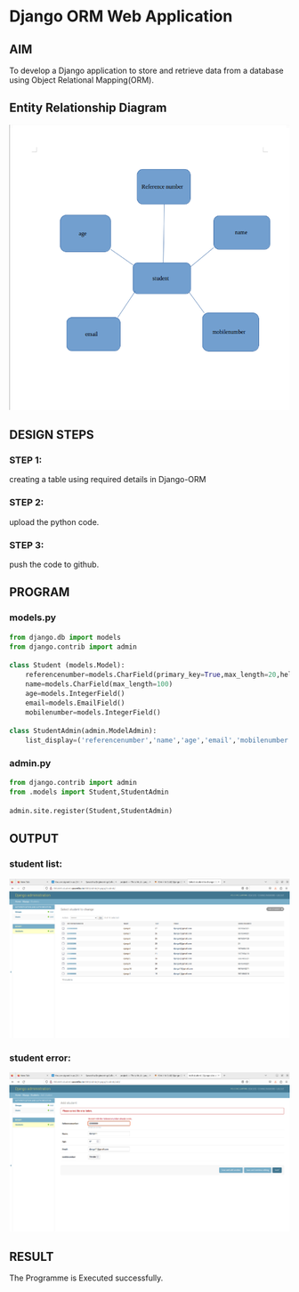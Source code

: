 # Django ORM Web Application

## AIM
To develop a Django application to store and retrieve data from a database using Object Relational Mapping(ORM).

## Entity Relationship Diagram

![ERdiagram](ERdiagram.png)

## DESIGN STEPS

### STEP 1:
creating a table using required details in Django-ORM
### STEP 2:
upload the python code.
### STEP 3:
push the code to github.

## PROGRAM
### models.py
```py
from django.db import models
from django.contrib import admin

class Student (models.Model):
    referencenumber=models.CharField(primary_key=True,max_length=20,help_text="reference number")
    name=models.CharField(max_length=100)
    age=models.IntegerField()
    email=models.EmailField()
    mobilenumber=models.IntegerField()

class StudentAdmin(admin.ModelAdmin):
    list_display=('referencenumber','name','age','email','mobilenumber')
```

### admin.py
```py
from django.contrib import admin
from .models import Student,StudentAdmin

admin.site.register(Student,StudentAdmin) 
```          

## OUTPUT

### student list:
![studentlist](studentlist.png)

### student error:
![studenterror](studenterror.png)


## RESULT
The Programme is Executed successfully.